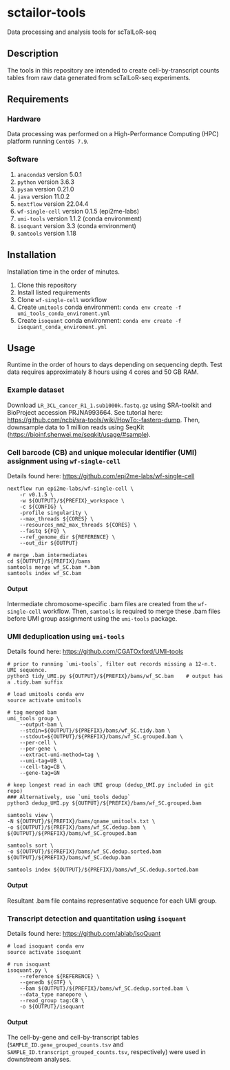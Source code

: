 # sctailor-tools
Data processing and analysis tools for scTaILoR-seq

## Description
The tools in this repository are intended to create cell-by-transcript counts tables from raw data generated from scTaILoR-seq experiments.

## Requirements
### Hardware
Data processing was performed on a High-Performance Computing (HPC) platform running `CentOS 7.9`.

### Software
1) `anaconda3` version 5.0.1
2) `python` version 3.6.3
3) `pysam` version 0.21.0
4) `java` version 11.0.2
5) `nextflow` version 22.04.4
8) `wf-single-cell` version 0.1.5 (epi2me-labs)
9) `umi-tools` version 1.1.2 (conda environment)
10) `isoquant` version 3.3 (conda environment)
11) `samtools` version 1.18

## Installation
Installation time in the order of minutes.

1) Clone this repository
2) Install listed requirements
3) Clone `wf-single-cell` workflow
4) Create `umitools` conda environment: `conda env create -f umi_tools_conda_enviroment.yml`
5) Create `isoquant` conda environment: `conda env create -f isoquant_conda_enviroment.yml`

## Usage
Runtime in the order of hours to days depending on sequencing depth. Test data requires approximately 8 hours using 4 cores and 50 GB RAM. 

### Example dataset
Download `LR_3CL_cancer_R1_1.sub1000k.fastq.gz` using SRA-toolkit and BioProject accession PRJNA993664. See tutorial here: https://github.com/ncbi/sra-tools/wiki/HowTo:-fasterq-dump. Then, downsample data to 1 million reads using SeqKit (https://bioinf.shenwei.me/seqkit/usage/#sample).

### Cell barcode (CB) and unique molecular identifier (UMI) assignment using `wf-single-cell`
Details found here: https://github.com/epi2me-labs/wf-single-cell
```
nextflow run epi2me-labs/wf-single-cell \
    -r v0.1.5 \
    -w ${OUTPUT}/${PREFIX}_workspace \
    -c ${CONFIG} \
    -profile singularity \
    --max_threads ${CORES} \
    --resources_mm2_max_threads ${CORES} \
    --fastq ${FQ} \
    --ref_genome_dir ${REFERENCE} \
    --out_dir ${OUTPUT}

# merge .bam intermediates
cd ${OUTPUT}/${PREFIX}/bams
samtools merge wf_SC.bam *.bam
samtools index wf_SC.bam
```
#### Output
Intermediate chromosome-specific .bam files are created from the `wf-single-cell` workflow. Then, `samtools` is required to merge these .bam files before UMI group assignment using the `umi-tools` package.

### UMI deduplication using `umi-tools`
Details found here: https://github.com/CGATOxford/UMI-tools
```
# prior to running `umi-tools`, filter out records missing a 12-n.t. UMI sequence.
python3 tidy_UMI.py ${OUTPUT}/${PREFIX}/bams/wf_SC.bam    # output has a .tidy.bam suffix

# load umitools conda env
source activate umitools

# tag merged bam
umi_tools group \
    --output-bam \
    --stdin=${OUTPUT}/${PREFIX}/bams/wf_SC.tidy.bam \
    --stdout=${OUTPUT}/${PREFIX}/bams/wf_SC.grouped.bam \
    --per-cell \
    --per-gene \
    --extract-umi-method=tag \
    --umi-tag=UB \
    --cell-tag=CB \
    --gene-tag=GN

# keep longest read in each UMI group (dedup_UMI.py included in git repo)
### Alternatively, use `umi_tools dedup`
python3 dedup_UMI.py ${OUTPUT}/${PREFIX}/bams/wf_SC.grouped.bam

samtools view \
-N ${OUTPUT}/${PREFIX}/bams/qname_umitools.txt \
-o ${OUTPUT}/${PREFIX}/bams/wf_SC.dedup.bam \
${OUTPUT}/${PREFIX}/bams/wf_SC.grouped.bam

samtools sort \
-o ${OUTPUT}/${PREFIX}/bams/wf_SC.dedup.sorted.bam
${OUTPUT}/${PREFIX}/bams/wf_SC.dedup.bam

samtools index ${OUTPUT}/${PREFIX}/bams/wf_SC.dedup.sorted.bam
```
#### Output
Resultant .bam file contains representative sequence for each UMI group.

### Transcript detection and quantitation using `isoquant`
Details found here: https://github.com/ablab/IsoQuant
```
# load isoquant conda env
source activate isoquant

# run isoquant
isoquant.py \
    --reference ${REFERENCE} \
    --genedb ${GTF} \
    --bam ${OUTPUT}/${PREFIX}/bams/wf_SC.dedup.sorted.bam \
    --data_type nanopore \
    --read_group tag:CB \
    -o ${OUTPUT}/isoquant
```
#### Output
The cell-by-gene and cell-by-transcript tables (`SAMPLE_ID.gene_grouped_counts.tsv` and `SAMPLE_ID.transcript_grouped_counts.tsv`, respectively) were used in downstream analyses. 
